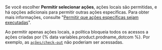 Se você escolher **Permitir selecionar ações**, ações locais são permitidas, e há opções adicionais para permitir outras ações específicas. Para obter mais informações, consulte "[Permitir que ações específicas sejam executadas](#allowing-specific-actions-to-run)".

Ao permitir apenas ações locais, a política bloqueia todos os acessos a ações criadas por {% data variables.product.prodname_dotcom %}. Por exemplo, as [`ações/check-out`](https://github.com/actions/checkout) não poderiam ser acessadas.
